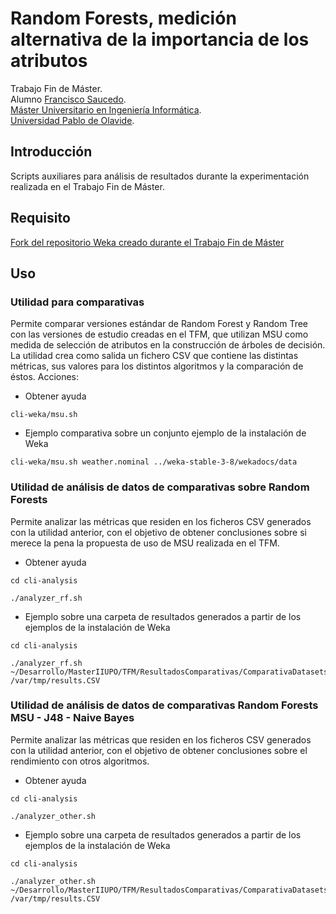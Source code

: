 
# Random Forests, medición alternativa de la importancia de los atributos

Trabajo Fin de Máster. \
Alumno [Francisco Saucedo](https://www.linkedin.com/in/franciscosaucedo/). \
[Máster Universitario en Ingeniería Informática](https://www.upo.es/postgrado/Master-Oficial-Ingenieria-Informatica/). \
[Universidad Pablo de Olavide](https://www.upo.es).

## Introducción

Scripts auxiliares para análisis de resultados durante la experimentación realizada en el Trabajo Fin de Máster.

## Requisito

[Fork del repositorio Weka creado durante el Trabajo Fin de Máster](https://github.com/fcosfc/weka)

## Uso

### Utilidad para comparativas

Permite comparar versiones estándar de Random Forest y Random Tree con las versiones de estudio creadas en el TFM, que utilizan MSU como medida de selección de atributos en la construcción de árboles de decisión.
La utilidad crea como salida un fichero CSV que contiene las distintas métricas, sus valores para los distintos algoritmos y la comparación de éstos.
Acciones:

* Obtener ayuda
```
cli-weka/msu.sh
```

* Ejemplo comparativa sobre un conjunto ejemplo de la instalación de Weka

```
cli-weka/msu.sh weather.nominal ../weka-stable-3-8/wekadocs/data
```

### Utilidad de análisis de datos de comparativas sobre Random Forests

Permite analizar las métricas que residen en los ficheros CSV generados con la utilidad anterior, con el objetivo de obtener conclusiones sobre si merece la pena la propuesta de uso de MSU realizada en el TFM.

* Obtener ayuda
```
cd cli-analysis

./analyzer_rf.sh 
```

* Ejemplo sobre una carpeta de resultados generados a partir de los ejemplos de la instalación de Weka
```
cd cli-analysis

./analyzer_rf.sh ~/Desarrollo/MasterIIUPO/TFM/ResultadosComparativas/ComparativaDatasetsWeka/CSV /var/tmp/results.CSV
```

### Utilidad de análisis de datos de comparativas Random Forests MSU - J48 - Naive Bayes

Permite analizar las métricas que residen en los ficheros CSV generados con la utilidad anterior, con el objetivo de obtener conclusiones sobre el rendimiento con otros algoritmos.

* Obtener ayuda
```
cd cli-analysis

./analyzer_other.sh 
```

* Ejemplo sobre una carpeta de resultados generados a partir de los ejemplos de la instalación de Weka
```
cd cli-analysis

./analyzer_other.sh ~/Desarrollo/MasterIIUPO/TFM/ResultadosComparativas/ComparativaDatasetsWeka/CSV /var/tmp/results.CSV
```